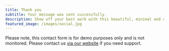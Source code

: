```yaml
---
title: Thank you
subtitle: Your message was sent successfully.
description: Show off your best work with this beautiful, minimal and customizable portfolio theme.
featured_image: /images/social.jpg
---
```


Please note, this contact form is for demo purposes only and is not monitored. Please contact us [via our website](https://jekyllthemes.io) if you need support.